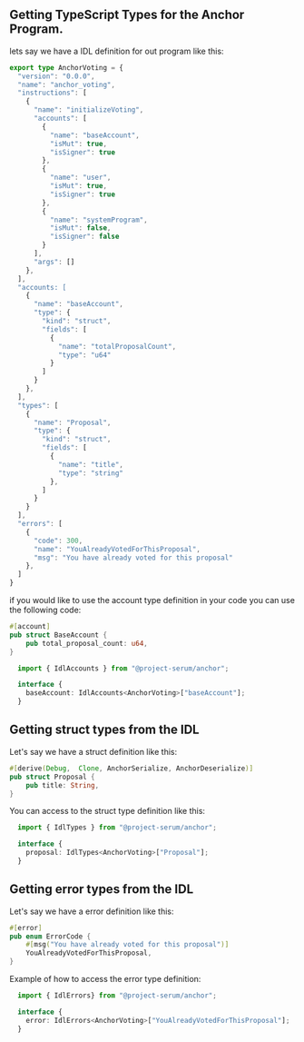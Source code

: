 
## Getting TypeScript Types for the Anchor Program. 

lets say we have a IDL definition for out program like this:

```typescript
export type AnchorVoting = {
  "version": "0.0.0",
  "name": "anchor_voting",
  "instructions": [
    {
      "name": "initializeVoting",
      "accounts": [
        {
          "name": "baseAccount",
          "isMut": true,
          "isSigner": true
        },
        {
          "name": "user",
          "isMut": true,
          "isSigner": true
        },
        {
          "name": "systemProgram",
          "isMut": false,
          "isSigner": false
        }
      ],
      "args": []
    },
  ],
  "accounts: [
    {
      "name": "baseAccount",
      "type": {
        "kind": "struct",
        "fields": [
          {
            "name": "totalProposalCount",
            "type": "u64"
          }
        ]
      }
    },
  ],
  "types": [
    {
      "name": "Proposal",
      "type": {
        "kind": "struct",
        "fields": [
          {
            "name": "title",
            "type": "string"
          },
        ]
      }
    }
  ],
  "errors": [
    {
      "code": 300,
      "name": "YouAlreadyVotedForThisProposal",
      "msg": "You have already voted for this proposal"
    },
  ]
}
```

if you would like to use the account type definition in your code you can use the following code:
```rust 
#[account]
pub struct BaseAccount {
    pub total_proposal_count: u64,
}
```

```ts
  import { IdlAccounts } from "@project-serum/anchor";

  interface {
    baseAccount: IdlAccounts<AnchorVoting>["baseAccount"];
  }
```

## Getting struct types from the IDL

Let's say we have a struct definition like this:

```rust
#[derive(Debug,  Clone, AnchorSerialize, AnchorDeserialize)]
pub struct Proposal {
    pub title: String,
}
```

You can access to the struct type definition like this:

```ts
  import { IdlTypes } from "@project-serum/anchor";

  interface {
    proposal: IdlTypes<AnchorVoting>["Proposal"];
  }
```

## Getting error types from the IDL

Let's say we have a error definition like this:

```rust
#[error]
pub enum ErrorCode {
    #[msg("You have already voted for this proposal")]
    YouAlreadyVotedForThisProposal,
}
```

Example of how to access the error type definition:

```ts
  import { IdlErrors} from "@project-serum/anchor";

  interface {
    error: IdlErrors<AnchorVoting>["YouAlreadyVotedForThisProposal"];
  }
```
